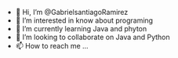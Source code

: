 - 👋 Hi, I’m @GabrielsantiagoRamirez
- 👀 I’m interested in know about programing
- 🌱 I’m currently learning Java and phyton
- 💞️ I’m looking to collaborate on Java and Python
- 📫 How to reach me ...

<!---
GabrielsantiagoRamirez/GabrielsantiagoRamirez is a ✨ special ✨ repository because its `README.md` (this file) appears on your GitHub profile.
You can click the Preview link to take a look at your changes.
--->
